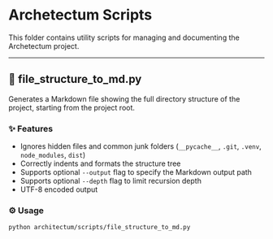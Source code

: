 # Archetectum Scripts

This folder contains utility scripts for managing and documenting the Archetectum project.

---

## 📜 file_structure_to_md.py

Generates a Markdown file showing the full directory structure of the project, starting from the project root.

### ✨ Features

- Ignores hidden files and common junk folders (`__pycache__`, `.git`, `.venv`, `node_modules`, `dist`)
- Correctly indents and formats the structure tree
- Supports optional `--output` flag to specify the Markdown output path
- Supports optional `--depth` flag to limit recursion depth
- UTF-8 encoded output

### ⚙️ Usage

```bash
python architectum/scripts/file_structure_to_md.py
```
